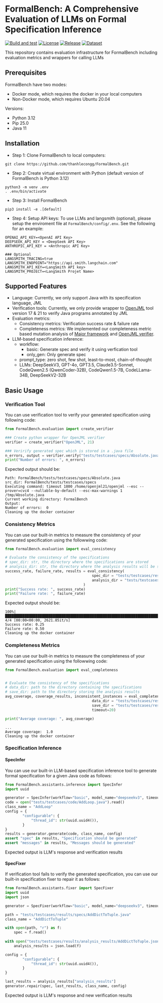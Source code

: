 # FormalBench: A Comprehensive Evaluation of LLMs on Formal Specification Inference

[![Build and test](https://github.com/thanhlecongg/FormalBench/actions/workflows/build_and_test.yml/badge.svg)](https://github.com/thanhlecongg/FormalBench/actions/workflows/build_and_test.yml)
[![License](https://img.shields.io/badge/License-Apache_2.0-blue.svg)](https://opensource.org/licenses/Apache-2.0)
[![Release](https://img.shields.io/badge/Release-0.1.0-orange.svg)](https://github.com/thanhlecongg/FormalBench/tree/b2a810cdc8d82bec85a58ad525af39345bd10c93)
[![Dataset](https://img.shields.io/badge/Dataset-v1.0-yellow.svg)](https://huggingface.co/datasets/FormalBench/FormalBench/tree/main)


This repository contains evaluation infrastructure for FormalBench including evaluation metrics and wrappers for calling LLMs 

## Prerequisites

FormalBench have two modes:
- Docker mode, which requires the docker in your local computers
- Non-Docker mode, which requires Ubuntu 20.04

Versions:
- Python 3.12
- Pip 25.0
- Java 11

## Installation

- Step 1: Clone FormalBench to local computers:
```
git clone https://github.com/thanhlecongg/FormalBench.git
```

- Step 2: Create virtual environment with Python (default version of FormalBench is Python 3.12)
```
python3 -m venv .env
. .env/bin/activate
```

- Step 3: Install FormalBench
```
pip3 install -e .[default]
```

- Step 4: Setup API keys:
To use LLMs and langsmith (optional), please setup the enviroment file at `FormalBench/config/.env`. See the following for an example:
```
OPENAI_API_KEY=<OpenAI API Key>
DEEPSEEK_API_KEY = <DeepSeek API Key>
ANTHROPIC_API_KEY = <Anthropic API Key>

### Optional
LANGSMITH_TRACING=true
LANGSMITH_ENDPOINT="https://api.smith.langchain.com"
LANGSMITH_API_KEY=<LangSmith API key>
LANGSMITH_PROJECT=<LangSmith Projet Name>
```

## Supported Features

- Language: Currently, we only support Java with its specification language, JML
- Verification tools: Currently, we only provide wrapper to [OpenJML](https://www.openjml.org/) tool version 17 & 21 to verify Java programs annotated by JML
- Evaluation metrics:
    - Consistency metrics: Verification success rate & failure rate
    - Completeness metrics: We implemented our completeness metric based mutation analysis of [Major framework](https://mutation-testing.org/) and [OpenJML verifier](https://www.openjml.org/).
- LLM-based specification inference:
    - workflow:
        - basic: Generate spec and verify it using verfication tool
        - only_gen: Only generate spec
    - prompt_type: zero shot, few shot, least-to-most, chain-of-thought
    - LLMs: DeepSeekV3, GPT-4o, GPT3.5, Claude3.5-Sonnet, CodeQwen2.5 (QwenCoder-32B), CodeQwen1.5-7B, CodeLLama-34B, DeepSeekV2-32B

## Basic Usage

### Verification Tool
You can use verification tool to verify your generated specification using following code:
```python
from FormalBench.evaluation import create_verifier

### Create python wrapper for OpenJML verifier
verifier = create_verifier("OpenJML", 21)

### Verirify generated spec which is stored in a .java file
n_errors, output = verifier.verify("tests/testcases/specs/Absolute.java")
print("Number of errors: ", n_errors)
```

Expected output should be:

```
Path: FormalBench/tests/testcases/specs/Absolute.java
src_dir: FormalBench/tests/testcases/specs
Executing command: timeout 1800 /home/openjml21/openjml --esc --prover=cvc4 --nullable-by-default --esc-max-warnings 1 /tmp/Absolute.java
Current working directory: FormalBench
Output: 
Number of errors:  0
Cleaning up the docker container
```

### Consistency Metrics

You can use our built-in metrics to measure the consistency of your generated specification using the followwing code:

```python
from FormalBench.evaluation import eval_consistency

# Evaluate the consistency of the specifications
# spec_dir: str, the directory where the specifications are stored
# analysis_dir: str, the directory where the analysis results will be stored
success_rate, failure_rate, results = eval_consistency(
                                        spec_dir = "tests/testcases/results/specs", 
                                        analysis_dir = "tests/testcases/results/analysis_results"
                                    )
print("Success rate: ", success_rate)
print("Failure rate: ", failure_rate)

```

Expected output should be:

```
100%|██████████████████████████████████████████████████████████████████████████████████████████████████████████████████████| 4/4 [00:00<00:00, 2621.85it/s]
Success rate: 0.25
Failure rate: 0.50
Cleaning up the docker container
```

### Completeness Metrics

You can use our built-in metrics to measure the completeness of your generated specification using the followwing code:
```python
from FormalBench.evaluation import eval_completeness


# Evaluate the consistency of the specifications
# data_dir: path to the directory containing the specifications
# save_dir: path to the directory storing the analysis results
avg_coverage, coverage_results, inconsistent_instances = eval_completeness(
                                        data_dir = "tests/testcases/results/specs", 
                                        save_dir = "tests/testcases/results/completeness", 
                                        timeout=20)

print("Average coverage: ", avg_coverage)

```
```
...
Average coverage:  1.0
Cleaning up the docker container
```

### Specification Inference

#### SpecInfer

You can use our built-in LLM-based specification inference tool to generate formal specification for a given Java code as follows:
```python
from FormalBench.assistants.inference import SpecInfer
import uuid

generator = SpecInfer(workflow="basic", model_name="deepseekv3", timeout=10)
code = open("tests/testcases/code/AddLoop.java").read()
class_name = "AddLoop"
config = {
        "configurable": {
            "thread_id": str(uuid.uuid4()),
        }
}
results = generator.generate(code, class_name, config)
assert "spec" in results, "Specification should be generated"
assert "messages" in results, "Messages should be generated"
```

Expected output is LLM's response and verification results  

#### SpecFixer

If verification tool fails to verify the generated specification, you can use our built-in specification fixer to repair it as follows:

```python
from FormalBench.assistants.fixer import SpecFixer
import uuid
import json

generator = SpecFixer(workflow="basic", model_name="deepseekv3", timeout=10)

path = "tests/testcases/results/specs/AddDictToTuple.java"    
class_name = "AddDictToTuple"

with open(path, "r") as f:
    spec = f.read()
        
with open("tests/testcases/results/analysis_results/AddDictToTuple.json", "r") as f:
    analysis_results = json.load(f)

config = {
        "configurable": {
            "thread_id": str(uuid.uuid4()),
        }
}

last_results = analysis_results["analysis_results"]
generator.repair(spec, last_results, class_name, config)
```

Expected output is LLM's response and new verification results  
